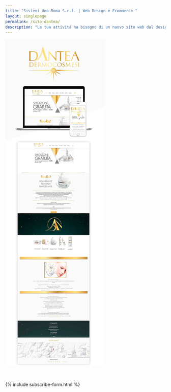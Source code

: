 ```yaml
---
title: "Sistemi Uno Roma S.r.l. | Web Design e Ecommerce "
layout: singlepage
permalink: /sito-dantea/
description: "La tua attivitá ha bisogno di un nuovo sito web dal design accattivante o cerchi una vetrina online per il tuo shop? Sistemi Uno Roma ha la soluzione per te."
---
```

![Web Design Dantea](/assets/images/GRAFICA/INGRANDIMENTI/sito-dantea.jpg)

&nbsp;


{% include subscribe-form.html %}


